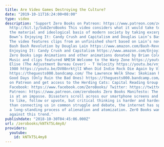 ```yaml
---
title: Are Video Games Destroying the Culture?
date: "2019-10-11T16:24:00+08:00"
type: video
description: 'Support Zero Books on Patreon: https://www.patreon.com/zerobooks Subscribe:
  http://bit.ly/SubZeroBooks This video considers what it would take to change both
  the material and ideological basis of modern society by taking excerpts from Alfie
  Bown’s Enjoying It: Candy Crush and Capitalism and Douglas Lain’s Bash Bash Revolution.
  The video features clips from an unfinished short based on Lain’s novel. Books Featured:
  Bash Bash Revolution by Douglas Lain https://www.amazon.com/Bash-Revolution-Douglas-Lain/dp/1597809160
  Enjoying It: Candy Crush and Capitalism https://www.amazon.com/Enjoying-Candy-Capitalism-Alfie-Bown/dp/1785351559
  Zero Books Logo Animations and other animations donated by Brian Cole https://www.instagram.com/robotbloodco/
  Music and clips featured NMESH Welcome to the Warp Zone https://youtu.be/n7zyMGr9VfE
  Elise (The Adjustment Bureau Cover) - T Velocity https://youtu.be/vnjAq7zMGsM Negativland
  1980 https://youtu.be/DV08nrktjlI When Did Indie Rock Die Again by Viscious Viscous
  https://theguests000.bandcamp.com/ The Lawrence Welk Show: Skokiaan https://youtu.be/PkBo_y-8Nw8
  Good Days (Only Ruin the Bad Ones) https://theguests000.bandcamp.com/ Support us
  on Patreon and get access to the Herding Cats: Capital Reading Group https://www.patreon.com/zerobooks
  Facebook: https://www.facebook.com/ZeroBooks/ Twitter: https://twitter.com/zer0books
  Patreon: https://www.patreon.com/zerobooks Zero Books Manifesto: The modern world
  is at an impasse. Disasters scroll across our smartphone screens and we’re invited
  to like, follow or upvote, but critical thinking is harder and harder to find. Rather
  than connecting us in common struggle and debate, the internet has sped up and deepened
  a long-standing process of alienation and atomization. Zer0 Books wants to work
  against this trend.'
publishdate: "2018-10-30T04:45:06.000Z"
url: /zerobooks/kNTkT5L4my8/
providers:
  youtube:
    id: kNTkT5L4my8
---
```

